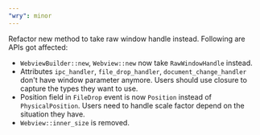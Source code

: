 ```yaml
---
"wry": minor
---
```


Refactor new method to take raw window handle instead. Following are APIs got affected:
  - `WebviewBuilder::new`, `Webview::new` now take `RawWindowHandle` instead.
  - Attributes `ipc_handler`, `file_drop_handler`, `document_change_handler` don't have window parameter anymore.
  Users should use closure to capture the types they want to use.
  - Position field in `FileDrop` event is now `Position` instead of `PhysicalPosition`. Users need to handle scale factor
  depend on the situation they have.
  - `Webview::inner_size` is removed.
